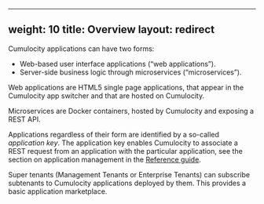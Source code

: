 
---
weight: 10
title: Overview
layout: redirect
---

Cumulocity applications can have two forms:

* Web-based user interface applications (“web applications”).
* Server-side business logic through microservices (“microservices”).

Web applications are HTML5 single page applications, that appear in the Cumulocity app switcher and that are hosted on Cumulocity.

Microservices are Docker containers, hosted by Cumulocity and exposing a REST API.

Applications regardless of their form are identified by a so-called *application key*. The application key enables Cumulocity to associate a REST request from an application with the particular application, see the section on application management in the [Reference guide](/reference/applications).

Super tenants (Management Tenants or Enterprise Tenants) can subscribe subtenants to Cumulocity applications deployed by them. This provides a basic application marketplace.
